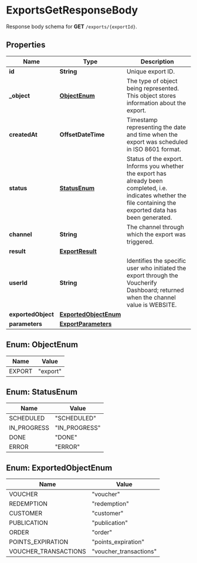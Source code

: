 

# ExportsGetResponseBody

Response body schema for **GET** `/exports/{exportId}`.

## Properties

| Name | Type | Description |
|------------ | ------------- | ------------- |
|**id** | **String** | Unique export ID. |
|**_object** | [**ObjectEnum**](#ObjectEnum) | The type of object being represented. This object stores information about the export. |
|**createdAt** | **OffsetDateTime** | Timestamp representing the date and time when the export was scheduled in ISO 8601 format. |
|**status** | [**StatusEnum**](#StatusEnum) | Status of the export. Informs you whether the export has already been completed, i.e. indicates whether the file containing the exported data has been generated. |
|**channel** | **String** | The channel through which the export was triggered. |
|**result** | [**ExportResult**](ExportResult.md) |  |
|**userId** | **String** | Identifies the specific user who initiated the export through the Voucherify Dashboard; returned when the channel value is WEBSITE. |
|**exportedObject** | [**ExportedObjectEnum**](#ExportedObjectEnum) |  |
|**parameters** | [**ExportParameters**](ExportParameters.md) |  |



## Enum: ObjectEnum

| Name | Value |
|---- | -----|
| EXPORT | &quot;export&quot; |



## Enum: StatusEnum

| Name | Value |
|---- | -----|
| SCHEDULED | &quot;SCHEDULED&quot; |
| IN_PROGRESS | &quot;IN_PROGRESS&quot; |
| DONE | &quot;DONE&quot; |
| ERROR | &quot;ERROR&quot; |



## Enum: ExportedObjectEnum

| Name | Value |
|---- | -----|
| VOUCHER | &quot;voucher&quot; |
| REDEMPTION | &quot;redemption&quot; |
| CUSTOMER | &quot;customer&quot; |
| PUBLICATION | &quot;publication&quot; |
| ORDER | &quot;order&quot; |
| POINTS_EXPIRATION | &quot;points_expiration&quot; |
| VOUCHER_TRANSACTIONS | &quot;voucher_transactions&quot; |




